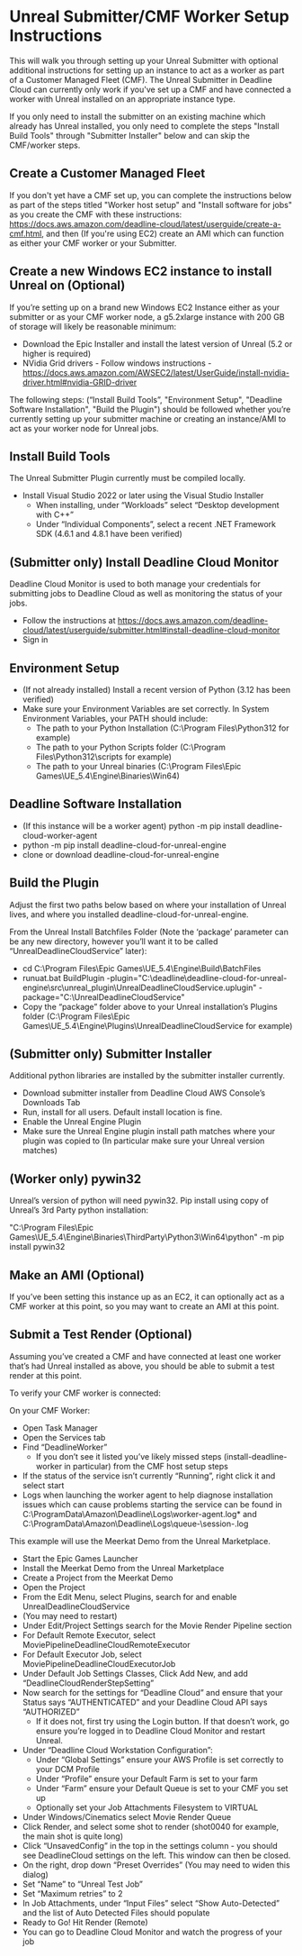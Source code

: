 # Unreal Submitter/CMF Worker Setup Instructions

This will walk you through setting up your Unreal Submitter with optional additional instructions for setting up an instance to act as a worker as part of a Customer Managed Fleet (CMF). The Unreal Submitter in Deadline Cloud can currently only work if you've set up a CMF and have connected a worker with Unreal installed on an appropriate instance type.

If you only need to install the submitter on an existing machine which already has Unreal installed, you only need to complete the steps "Install Build Tools" through "Submitter Installer" below and can skip the CMF/worker steps.

## Create a Customer Managed Fleet

If you don't yet have a CMF set up, you can complete the instructions below as part of the steps titled "Worker host setup" and "Install software for jobs" as you create the CMF with these instructions: https://docs.aws.amazon.com/deadline-cloud/latest/userguide/create-a-cmf.html, and then (If you're using EC2) create an AMI which can function as either your CMF worker or your Submitter.

## Create a new Windows EC2 instance to install Unreal on (Optional)

If you’re setting up on a brand new Windows EC2 Instance either as your submitter or as your CMF worker node, a g5.2xlarge instance with 200 GB of storage will likely be reasonable minimum:

- Download the Epic Installer and install the latest version of Unreal (5.2 or higher is required)
- NVidia Grid drivers - Follow windows instructions - https://docs.aws.amazon.com/AWSEC2/latest/UserGuide/install-nvidia-driver.html#nvidia-GRID-driver

The following steps: (“Install Build Tools”, "Environment Setup", "Deadline Software Installation", "Build the Plugin") should be followed whether you’re currently setting up your submitter machine or creating an instance/AMI to act as your worker node for Unreal jobs.

## Install Build Tools

The Unreal Submitter Plugin currently must be compiled locally.

- Install Visual Studio 2022 or later using the Visual Studio Installer
  - When installing, under “Workloads” select “Desktop development with C++”
  - Under “Individual Components”, select a recent .NET Framework SDK (4.6.1 and 4.8.1 have been verified)

## (Submitter only) Install Deadline Cloud Monitor

Deadline Cloud Monitor is used to both manage your credentials for submitting jobs to Deadline Cloud as well as monitoring the status of your jobs.

- Follow the instructions at https://docs.aws.amazon.com/deadline-cloud/latest/userguide/submitter.html#install-deadline-cloud-monitor
- Sign in

## Environment Setup

- (If not already installed) Install a recent version of Python (3.12 has been verified)
- Make sure your Environment Variables are set correctly. In System Environment Variables, your PATH should include:
  - The path to your Python Installation (C:\Program Files\Python312 for example)
  - The path to your Python Scripts folder (C:\Program Files\Python312\scripts for example)
  - The path to your Unreal binaries (C:\Program Files\Epic Games\UE_5.4\Engine\Binaries\Win64)

## Deadline Software Installation

- (If this instance will be a worker agent) python -m pip install deadline-cloud-worker-agent
- python -m pip install deadline-cloud-for-unreal-engine
- clone or download deadline-cloud-for-unreal-engine

## Build the Plugin

Adjust the first two paths below based on where your installation of Unreal lives, and where you installed deadline-cloud-for-unreal-engine.

From the Unreal Install Batchfiles Folder (Note the ‘package’ parameter can be any new directory, however you’ll want it to be called “UnrealDeadlineCloudService” later):

- cd C:\Program Files\Epic Games\UE_5.4\Engine\Build\BatchFiles
- runuat.bat BuildPlugin -plugin="C:\deadline\deadline-cloud-for-unreal-engine\src\unreal_plugin\UnrealDeadlineCloudService.uplugin" -package="C:\UnrealDeadlineCloudService"
- Copy the “package” folder above to your Unreal installation’s Plugins folder (C:\Program Files\Epic Games\UE_5.4\Engine\Plugins\UnrealDeadlineCloudService for example)

## (Submitter only) Submitter Installer

Additional python libraries are installed by the submitter installer currently.

- Download submitter installer from Deadline Cloud AWS Console’s Downloads Tab
- Run, install for all users. Default install location is fine.
- Enable the Unreal Engine Plugin
- Make sure the Unreal Engine plugin install path matches where your plugin was copied to (In particular make sure your Unreal version matches)

## (Worker only) pywin32

Unreal’s version of python will need pywin32. Pip install using copy of Unreal’s 3rd Party python installation:

"C:\Program Files\Epic Games\UE_5.4\Engine\Binaries\ThirdParty\Python3\Win64\python" -m pip install pywin32

## Make an AMI (Optional)

If you’ve been setting this instance up as an EC2, it can optionally act as a CMF worker at this point, so you may want to create an AMI at this point.

## Submit a Test Render (Optional)

Assuming you’ve created a CMF and have connected at least one worker that’s had Unreal installed as above, you should be able to submit a test render at this point.

To verify your CMF worker is connected:

On your CMF Worker:

- Open Task Manager
- Open the Services tab
- Find “DeadlineWorker”
  - If you don’t see it listed you’ve likely missed steps (install-deadline-worker in particular) from the CMF host setup steps
- If the status of the service isn’t currently “Running”, right click it and select start
- Logs when launching the worker agent to help diagnose installation issues which can cause problems starting the service can be found in C:\ProgramData\Amazon\Deadline\Logs\worker-agent.log\* and C:\ProgramData\Amazon\Deadline\Logs\queue-<queueid>\session-<sessionid>.log

This example will use the Meerkat Demo from the Unreal Marketplace.

- Start the Epic Games Launcher
- Install the Meerkat Demo from the Unreal Marketplace
- Create a Project from the Meerkat Demo
- Open the Project
- From the Edit Menu, select Plugins, search for and enable UnrealDeadlineCloudService
- (You may need to restart)
- Under Edit/Project Settings search for the Movie Render Pipeline section
- For Default Remote Executor, select MoviePipelineDeadlineCloudRemoteExecutor
- For Default Executor Job, select MoviePipelineDeadlineCloudExecutorJob
- Under Default Job Settings Classes, Click Add New, and add “DeadlineCloudRenderStepSetting”
- Now search for the settings for “Deadline Cloud” and ensure that your Status says “AUTHENTICATED” and your Deadline Cloud API says “AUTHORIZED”
  - If it does not, first try using the Login button. If that doesn’t work, go ensure you’re logged in to Deadline Cloud Monitor and restart Unreal.
- Under “Deadline Cloud Workstation Configuration”:
  - Under “Global Settings” ensure your AWS Profile is set correctly to your DCM Profile
  - Under “Profile” ensure your Default Farm is set to your farm
  - Under “Farm” ensure your Default Queue is set to your CMF you set up
  - Optionally set your Job Attachments Filesystem to VIRTUAL
- Under Windows/Cinematics select Movie Render Queue
- Click Render, and select some shot to render (shot0040 for example, the main shot is quite long)
- Click “UnsavedConfig” in the top in the settings column - you should see DeadlineCloud settings on the left. This window can then be closed.
- On the right, drop down “Preset Overrides” (You may need to widen this dialog)
- Set “Name” to “Unreal Test Job”
- Set “Maximum retries” to 2
- In Job Attachments, under “Input Files” select “Show Auto-Detected” and the list of Auto Detected Files should populate
- Ready to Go! Hit Render (Remote)
- You can go to Deadline Cloud Monitor and watch the progress of your job

